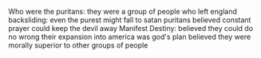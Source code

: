 Who were the puritans:
	they were a group of people who left england 
backsliding:
	even the purest might fall to satan
	puritans believed constant prayer could keep the devil away
Manifest Destiny:
	believed they could do no wrong
	their expansion into america was god's plan
		believed they were morally superior to other groups of people